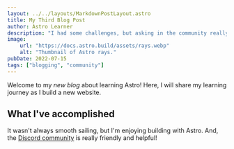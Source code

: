 ```yaml
---
layout: ../../layouts/MarkdownPostLayout.astro
title: My Third Blog Post
author: Astro Learner
description: "I had some challenges, but asking in the community really helped!"
image:
    url: "https://docs.astro.build/assets/rays.webp"
    alt: "Thumbnail of Astro rays."
pubDate: 2022-07-15
tags: ["blogging", "community"]
---
```


Welcome to my _new blog_ about learning Astro! Here, I will share my learning journey as I build a new website.

## What I've accomplished
It wasn't always smooth sailing, but I'm enjoying building with Astro. And, the [Discord community](https://astro.build/chat) is really friendly and helpful!